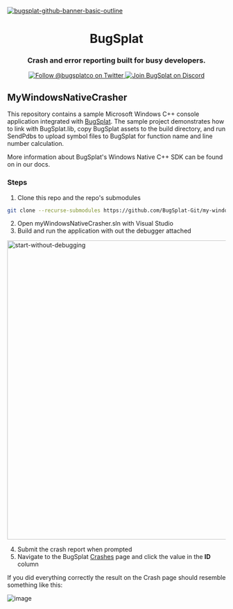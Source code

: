 [![bugsplat-github-banner-basic-outline](https://user-images.githubusercontent.com/20464226/149019306-3186103c-5315-4dad-a499-4fd1df408475.png)](https://bugsplat.com)
<br/>
# <div align="center">BugSplat</div> 
### **<div align="center">Crash and error reporting built for busy developers.</div>**
<div align="center">
    <a href="https://twitter.com/BugSplatCo">
        <img alt="Follow @bugsplatco on Twitter" src="https://img.shields.io/twitter/follow/bugsplatco?label=Follow%20BugSplat&style=social">
    </a>
    <a href="https://discord.gg/K4KjjRV5ve">
        <img alt="Join BugSplat on Discord" src="https://img.shields.io/discord/664965194799251487?label=Join%20Discord&logo=Discord&style=social">
    </a>
</div>

## MyWindowsNativeCrasher

This repository contains a sample Microsoft Windows C++ console application integrated with [BugSplat](https://bugsplat.com). The sample project demonstrates how to link with BugSplat.lib, copy BugSplat assets to the build directory, and run SendPdbs to upload symbol files to BugSplat for function name and line number calculation.

More information about BugSplat's Windows Native C++ SDK can be found on in our docs.

### Steps

1. Clone this repo and the repo's submodules

```sh
git clone --recurse-submodules https://github.com/BugSplat-Git/my-windows-native-crasher
```

2. Open myWindowsNativeCrasher.sln with Visual Studio
3. Build and run the application with out the debugger attached

<img width="689" alt="start-without-debugging" src="https://user-images.githubusercontent.com/2646053/174338391-e695698c-0790-4a0a-8fcf-ecd81a44fe42.png">

4. Submit the crash report when prompted
5. Navigate to the BugSplat [Crashes](https://app.bugsplat.com/v2/crashes?c0=appName&f0=CONTAINS&v0=MyWindowsNativeCrasher&database=Fred) page and click the value in the **ID** column

If you did everything correctly the result on the Crash page should resemble something like this:

![image](https://user-images.githubusercontent.com/2646053/174339961-a05e9311-b25b-4d62-b63a-ec4a5ab5ff9e.png)
